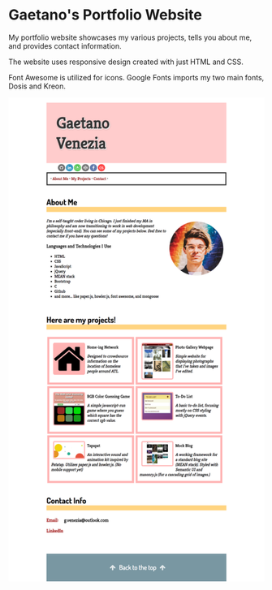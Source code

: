 # Gaetano's Portfolio Website

My portfolio website showcases my various projects, tells you about me, and provides contact information.

The website uses responsive design created with just HTML and CSS. 

Font Awesome is utilized for icons. Google Fonts imports my two main fonts, Dosis and Kreon.

![a screenshot of index.html](https://github.com/gvenezia/myWebsite/blob/master/images/home.png)
